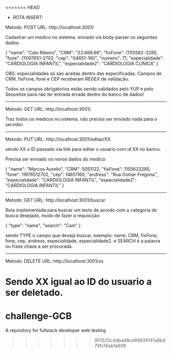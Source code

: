 <<<<<<< HEAD
- ROTA INSERT:

Metodo: POST
URL: http://localhost:3001/

Cadastrar um medico no sistema.
enviado via body-parser os seguintes dados:

{
"name": "Caio Ribeiro",
"CRM": "22.666.66",
"fixFone": (11)5562-3285,
"fone": (11)97651-2702,
"cep": "04651-160",
"numero": 71,
"especialidade": "CARDIOLOGIA INFANTIL",
"especialidade2": "CARDIOLOGIA CLÍNICA"
}

OBS: especialidades só são aceitas dentro das expecificadas.
Campos de CRM, fixFone, fone e CEP receberam REGEX de validação.

Todos os campos obrigatorios estão sendo validados pelo YUP e pelo Sequelize para não ter entrada errada dentro do banco de dados!

---

Metodo: GET
URL: http://localhost:3001/

Traz todos os medicos no sistema.
não precisa ser enviado nada para o servidor.

---

Metodo: PUT
URL: http://localhost:3001/editar/XX

sendo XX o ID passado via link para editar o usuario com id XX no banco.

Precisa ser enviado os novos dados do medico:

{
"name": "Marcos Aurelio",
"CRM": 5051122,
"fixFone": 1155623285,
"fone": 11976512702,
"cep": 14651160,
"andress": "Rua Osmar Fregona",
"especialidade": "CARDIOLOGIA INFANTIL",
"especialidade2": "CARDIOLOGIA INFANTIL"
}

---

Metodo: GET
URL: http://localhost:3001/buscar

Rota implementada para buscar um texto de acordo com a categoria de busca desejado, modo de fazer a requisição:

{
"type": "name",
"search": "Cam"
}

sendo TYPE o campo que deseja buscar, exemplo: name, CRM, fixFone, fone, cep, andress, especialidade, especialidade2.
e SEARCH é a palavra ou frase chave a ser procurada.

---

Metodo: DELETE
URL: http://localhost:3001/xx

Sendo XX igual ao ID do usuario a ser deletado.
=======
# challenge-GCB
A repository for fullstack developer web testing
>>>>>>> 901525c4dbad8ce99839141a6bd79fc18ab1a606
